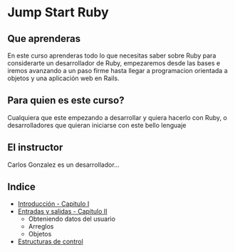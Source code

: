 # Jump Start Ruby

## Que aprenderas

En este curso aprenderas todo lo que necesitas saber sobre Ruby para considerarte un desarrollador de Ruby, empezaremos desde las bases e iremos avanzando a un paso firme hasta llegar a programacion orientada a objetos y una aplicación web en Rails.

## Para quien es este curso?

Cualquiera que este empezando a desarrollar y quiera hacerlo con Ruby, o desarrolladores que quieran iniciarse con este bello lenguaje

## El instructor

Carlos Gonzalez es un desarrollador...

## Indice

- [Introducción - Capitulo I](./001.md)
- [Entradas y salidas - Capitulo II](./002.md)
    - Obteniendo datos del usuario
    - Arreglos
    - Objetos
- [Estructuras de control](./003.md)